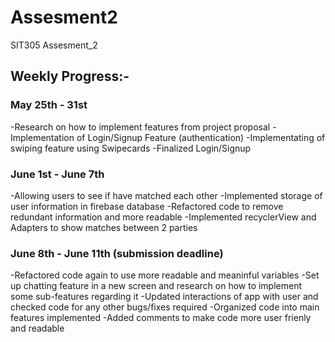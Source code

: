 # Assesment2
 SIT305 Assesment_2

## Weekly Progress:-

### May 25th - 31st 

-Research on how to implement features from project proposal
-Implementation of Login/Signup Feature (authentication)
-Implementating of swiping feature using Swipecards 
-Finalized Login/Signup

### June 1st - June 7th

-Allowing users to see if have matched each other
-Implemented storage of user information in firebase database
-Refactored code to remove redundant information and more readable
-Implemented recyclerView and Adapters to show matches between 2 parties


### June 8th - June 11th (submission deadline)

-Refactored code again to use more readable and meaninful variables
-Set up chatting feature in a new screen and research on how to implement some sub-features regarding it
-Updated interactions of app with user and checked code for any other bugs/fixes required
-Organized code into main features implemented
-Added comments to make code more user frienly and readable
